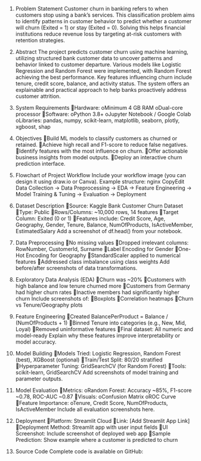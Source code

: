 1. Problem Statement
Customer churn in banking refers to when customers stop using a bank’s services. This classification problem aims to identify patterns in customer behavior to predict whether a customer will churn (Exited = 1) or stay (Exited = 0). Solving this helps financial institutions reduce revenue loss by targeting at-risk customers with retention strategies.
2. Abstract
The project predicts customer churn using machine learning, utilizing structured bank customer data to uncover patterns and behavior linked to customer departure. Various models like Logistic Regression and Random Forest were implemented, with Random Forest achieving the best performance. Key features influencing churn include tenure, credit score, balance, and activity status. The system offers an explainable and practical approach to help banks proactively address customer attrition.
3. System Requirements
Hardware:
oMinimum 4 GB RAM
oDual-core processor
Software:
oPython 3.8+
oJupyter Notebook / Google Colab
oLibraries: pandas, numpy, scikit-learn, matplotlib, seaborn, plotly, xgboost, shap
4. Objectives
Build ML models to classify customers as churned or retained.
Achieve high recall and F1-score to reduce false negatives.
Identify features with the most influence on churn.
Offer actionable business insights from model outputs.
Deploy an interactive churn prediction interface.


5. Flowchart of Project Workflow
Include your workflow image (you can design it using draw.io or Canva). Example structure:
nginx
CopyEdit
Data Collection → Data Preprocessing → EDA → Feature Engineering → Model Training & Tuning → Evaluation → Deployment
6. Dataset Description
Source: Kaggle Bank Customer Churn Dataset
Type: Public
Rows/Columns: ~10,000 rows, 14 features
Target Column: Exited (0 or 1)
Features include: Credit Score, Age, Geography, Gender, Tenure, Balance, NumOfProducts, IsActiveMember, EstimatedSalary
Add a screenshot of df.head() from your notebook.
7. Data Preprocessing
No missing values
Dropped irrelevant columns: RowNumber, CustomerId, Surname
Label Encoding for Gender
One-Hot Encoding for Geography
StandardScaler applied to numerical features
Addressed class imbalance using class weights
Add before/after screenshots of data transformations.
8. Exploratory Data Analysis (EDA)
Churn was ~20%
Customers with high balance and low tenure churned more
Customers from Germany had higher churn rates
Inactive members had significantly higher churn
Include screenshots of:
Boxplots
Correlation heatmaps
Churn vs Tenure/Geography plots


9. Feature Engineering
Created BalancePerProduct = Balance / (NumOfProducts + 1)
Binned Tenure into categories (e.g., New, Mid, Loyal)
Removed uninformative features
Final dataset: All numeric and model-ready
Explain why these features improve interpretability or model accuracy.
10. Model Building
Models Tried: Logistic Regression, Random Forest (best), XGBoost (optional)
Train/Test Split: 80/20 stratified
Hyperparameter Tuning: GridSearchCV (for Random Forest)
Tools: scikit-learn, GridSearchCV
Add screenshots of model training and parameter outputs.
11. Model Evaluation
Metrics:
oRandom Forest: Accuracy ~85%, F1-score ~0.78, ROC-AUC ~0.87
Visuals:
oConfusion Matrix
oROC Curve
Feature Importance:
oTenure, Credit Score, NumOfProducts, IsActiveMember
Include all evaluation screenshots here.
12. Deployment
Platform: Streamlit Cloud
Link: [Add Streamlit App Link]
Deployment Method: Streamlit app with user input fields
UI Screenshot: Include screenshot of deployed web app
Sample Prediction: Show example where a customer is predicted to churn

13. Source Code
Complete code is available on GitHub:

